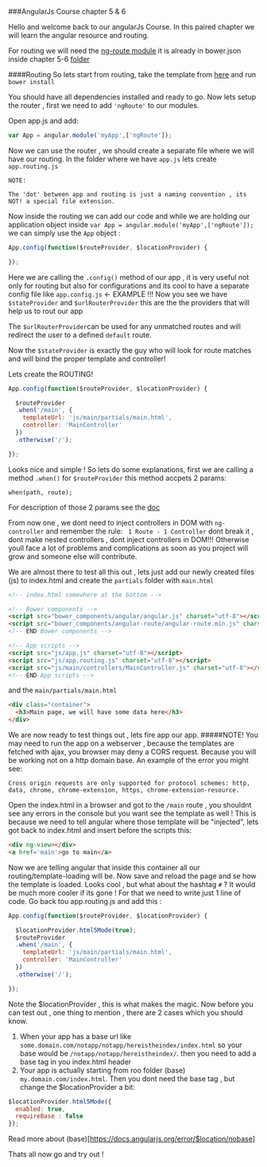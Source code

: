 ###AngularJs Course chapter 5 & 6

Hello and welcome back to our angularJs Course.
In this paired chapter we will learn the angular resource and routing.

For routing we will need the  [ng-route module](https://docs.angularjs.org/api/ngRoute)
it is already in bower.json inside chapter 5-6 [folder](/chapter5-6)

####Routing
So lets start from routing, take the template from [here](/chapter5-6) and run `bower install`

You should have all dependencies installed and ready to go.
Now lets setup the router , first we need to add `'ngRoute'` to our modules.

Open app.js and add:

```javaScript
var App = angular.module('myApp',['ngRoute']);

```

Now we can use the router , we should create a separate file where we will have our routing.
In the folder where we have `app.js` lets create `app.routing.js`

```
NOTE:

The 'dot' between app and routing is just a naming convention , its NOT! a special file extension.
```

Now inside the routing we can add our code and while we are holding our application object inside
`var App = angular.module('myApp',['ngRoute']);` we can simply use the `App` object :

```javaScript
App.config(function($routeProvider, $locationProvider) {

});
```

Here we are calling the `.config()` method of our app , it is very useful not only for routing
but also for configurations and its cool to have a separate config file like `app.config.js` <- EXAMPLE !!!
Now you see we have `$stateProvider` and `$urlRouterProvider` this are the the providers that will help us to rout our app

The `$urlRouterProvider`can be used for any unmatched routes and will redirect the user to a defined `default` route.

Now the `$stateProvider` is exactly the guy who will look for route matches and will bind the proper template and controller!

Lets create the ROUTING!

```javaScript
App.config(function($routeProvider, $locationProvider) {

  $routeProvider
  .when('/main', {
    templateUrl: 'js/main/partials/main.html',
    controller: 'MainController'
  })
  .otherwise('/');

});
```

Looks nice and simple !
So lets do some explanations, first we are calling a method `.when()` for `$routeProvider` this method accpets 2 params:

 `when(path, route);`

For description of those 2 params see the [doc](https://docs.angularjs.org/api/ngRoute/provider/$routeProvider)

From now one , we dont need to inject controllers in DOM with `ng-controller` and remember the rule: ` 1 Route - 1 Controller` dont break it , dont make nested controllers , dont inject controllers in DOM!!!
Otherwise youll face a lot of problems and complications as soon as you project will grow and someone else will contribute.

We are almost there to test all this out , lets just add our newly created files (js) to index.html and create the `partials` folder with `main.html`

```html
<!-- index.html somewhere at the bottom -->

<!-- Bower components -->
<script src="bower_components/angular/angular.js" charset="utf-8"></script>
<script src="bower_components/angular-route/angular-route.min.js" charset="utf-8"></script>
<!-- END Bower components -->

<!-- App scripts -->
<script src="js/app.js" charset="utf-8"></script>
<script src="js/app.routing.js" charset="utf-8"></script>
<script src="js/main/controllers/MainController.js" charset="utf-8"></script>
<!-- END App scripts -->
```

and the `main/partials/main.html`
```html
<div class="container">
  <h3>Main page, we will have some data here</h3>
</div>
```

We are now ready to test things out , lets fire app our app.
#####NOTE!
You may need to run the app on a webserver , because the templates are fetched with ajax, you browser may deny a CORS request. Because you will be working not on a http domain base.
An example of the error you might see:
```
Cross origin requests are only supported for protocol schemes: http, data, chrome, chrome-extension, https, chrome-extension-resource.
```
Open the index.html in a browser and got to the `/main` route , you shouldnt see any errors in the console but you want see the template as well !
This is because we need to tell angular where those template will be "injected", lets got back to index.html and insert before the scripts this:

```html
<div ng-view></div>
<a href='main'>go to main</a>
```

Now we are telling angular that inside this container all our routing/template-loading will be.
Now save and reload the page and se how the template is loaded.
Looks cool , but what about the hashtag `#` ? It would be much more cooler if its gone !
For that we need to write just 1 line of code.
Go back tou app.routing.js and add this :
```js
App.config(function($routeProvider, $locationProvider) {

  $locationProvider.html5Mode(true);
  $routeProvider
  .when('/main', {
    templateUrl: 'js/main/partials/main.html',
    controller: 'MainController'
  })
  .otherwise('/');

});
```
Note the $locationProvider , this is what makes the magic.
Now before you can test out , one thing to mention , there are 2 cases which you should know.

1. When your app has a base url like `some.domain.com/notapp/notapp/hereistheindex/index.html` so your base would be `/notapp/notapp/hereistheindex/`.
then you need to add a base tag in you index.html header
2. Your app is actually starting from roo folder (base) `my.domain.com/index.html`.
Then you dont need the base tag , but change the $locationProvider a bit:

```js
$locationProvider.html5Mode({
  enabled: true,
  requireBase : false
});
```

Read more about (base)[https://docs.angularjs.org/error/$location/nobase]

Thats all now go and try out !
